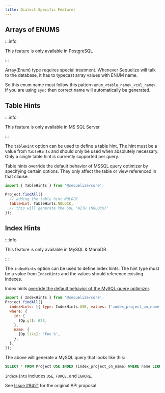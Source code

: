 ```yaml
---
title: Dialect-Specific Features
---
```


## Arrays of ENUMS

:::info

This feature is only available in PostgreSQL

:::

Array(Enum) type requires special treatment. Whenever Sequelize will talk to the database, it has to typecast array values with ENUM name.

So this enum name must follow this pattern `enum_<table_name>_<col_name>`. If you are using `sync` then correct name will automatically be generated.

## Table Hints

:::info

This feature is only available in MS SQL Server

:::

The `tableHint` option can be used to define a table hint. The hint must be a value from `TableHints` and should only be used when absolutely necessary. Only a single table hint is currently supported per query.

Table hints override the default behavior of MSSQL query optimizer by specifying certain options. They only affect the table or view referenced in that clause.

```js
import { TableHints } from '@sequelize/core';

Project.findAll({
  // adding the table hint NOLOCK
  tableHint: TableHints.NOLOCK,
  // this will generate the SQL 'WITH (NOLOCK)'
});
```

## Index Hints

:::info

This feature is only available in MySQL & MariaDB

:::

The `indexHints` option can be used to define index hints. The hint type must be a value from `IndexHints` and the values should reference existing indexes.

Index hints [override the default behavior of the MySQL query optimizer](https://dev.mysql.com/doc/refman/8.0/en/index-hints.html).

```js
import { IndexHints } from '@sequelize/core';
Project.findAll({
  indexHints: [{ type: IndexHints.USE, values: ['index_project_on_name'] }],
  where: {
    id: {
      [Op.gt]: 623,
    },
    name: {
      [Op.like]: 'Foo %',
    },
  },
});
```

The above will generate a MySQL query that looks like this:

```sql
SELECT * FROM Project USE INDEX (index_project_on_name) WHERE name LIKE 'FOO %' AND id > 623;
```

`IndexHints` includes `USE`, `FORCE`, and `IGNORE`.

See [Issue #9421](https://github.com/sequelize/sequelize/issues/9421) for the original API proposal.
